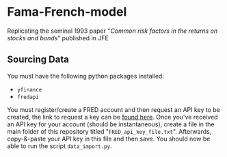 # Fama-French-model
Replicating the seminal 1993 paper "*Common risk factors in the returns on stocks and bonds*" published in JFE

## Sourcing Data
You must have the following python packages installed:
- `yfinance`
- `fredapi`

You must register/create a FRED account and then request an API key to be created, the link to request a key can be [found here](https://fred.stlouisfed.org/docs/api/api_key.html).
Once you've received an API key for your account (should be instantaneous), create a file in the main folder of this repository titled "`FRED_api_key_file.txt`". Afterwards, copy-&-paste your API key in this file and then save. You should now be able to run the script `data_import.py`.


